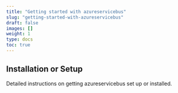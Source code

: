 ```yaml
---
title: "Getting started with azureservicebus"
slug: "getting-started-with-azureservicebus"
draft: false
images: []
weight: 1
type: docs
toc: true
---
```


## Installation or Setup
Detailed instructions on getting azureservicebus set up or installed.

